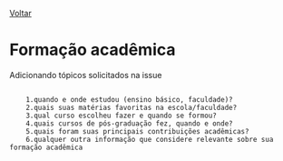 [Voltar](intro.md)

Formação acadêmica
====

Adicionando tópicos solicitados na issue

```Detalhes sobre sua formação acadêmica, tais como:

    1.quando e onde estudou (ensino básico, faculdade)?
    2.quais suas matérias favoritas na escola/faculdade?
    3.qual curso escolheu fazer e quando se formou?
    4.quais cursos de pós-graduação fez, quando e onde?
    5.quais foram suas principais contribuições acadêmicas?
    6.qualquer outra informação que considere relevante sobre sua formação acadêmica
``` 
